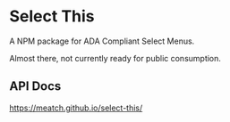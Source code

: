 # Select This

A NPM package for ADA Compliant Select Menus.

Almost there, not currently ready for public consumption. 

## API Docs
https://meatch.github.io/select-this/